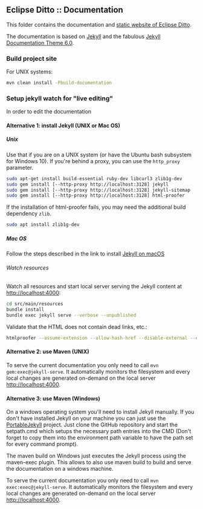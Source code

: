 ## Eclipse Ditto :: Documentation

This folder contains the documentation and [static website of Eclipse Ditto](https://www.eclipse.org/ditto/).

The documentation is based on [Jekyll](https://jekyllrb.com) and the fabulous [Jekyll Documentation Theme 6.0](http://idratherbewriting.com/documentation-theme-jekyll/).

### Build project site

For UNIX systems:

```bash
mvn clean install -Pbuild-documentation
```

### Setup jekyll watch for "live editing"

In order to edit the documentation 

#### Alternative 1: install Jekyll (UNIX or Mac OS)

##### Unix
Use that if you are on a UNIX system (or have the Ubuntu bash subsystem for Windows 10). 
If you're behind a proxy, you can use the `http_proxy` parameter.

```bash
sudo apt-get install build-essential ruby-dev libcurl3 zlib1g-dev
sudo gem install [--http-proxy http://localhost:3128] jekyll
sudo gem install [--http-proxy http://localhost:3128] jekyll-sitemap
sudo gem install [--http-proxy http://localhost:3128] html-proofer
```

If the installation of html-proofer fails, you may need the additional build dependency `zlib`.
```bash
sudo apt install zlib1g-dev
```

##### Mac OS
Follow the steps described in the link to install [Jekyll on macOS](https://jekyllrb.com/docs/installation/macos/)

###### Watch resources
Watch all resources and start local server serving the Jekyll content at [http://localhost:4000](http://localhost:4000):

```bash
cd src/main/resources
bundle install
bundle exec jekyll serve --verbose --unpublished
```

Validate that the HTML does not contain dead links, etc.:

```bash
htmlproofer --assume-extension --allow-hash-href --disable-external --enforce-https=false --ignore-urls "/http-api-doc.html.*/" src/main/resources/_site/
```

#### Alternative 2: use Maven (UNIX)

To serve the current documentation you only need to call `mvn gem:exec@jekyll-serve`.
It automatically monitors the filesystem and every local changes are generated on-demand on the local server [http://localhost:4000](http://localhost:4000).

#### Alternative 3: use Maven (Windows)

On a windows operating system you'll need to install Jekyll manually. If you don't have installed Jekyll on your machine you can just use the [PortableJekyll](https://github.com/madhur/PortableJekyll) project.
Just clone the GitHub repository and start the setpath.cmd which setups the necessary path entries into the CMD (Don't forget to copy them into the environment path variable to have the path set for every command prompt).

The maven build on Windows just executes the Jekyll process using the maven-exec plugin. This allows to also use maven build to build and serve the documentation on a windows machine.

To serve the current documentation you only need to call `mvn exec:exec@jekyll-serve`. It automatically monitors the filesystem and every local changes are generated on-demand on the local server [http://localhost:4000](http://localhost:4000).

